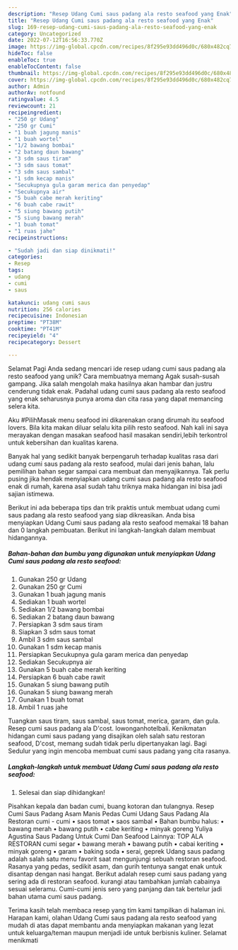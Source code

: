 ```yaml
---
description: "Resep Udang Cumi saus padang ala resto seafood yang Enak"
title: "Resep Udang Cumi saus padang ala resto seafood yang Enak"
slug: 169-resep-udang-cumi-saus-padang-ala-resto-seafood-yang-enak
category: Uncategorized
date: 2022-07-12T16:56:33.770Z
image: https://img-global.cpcdn.com/recipes/8f295e93dd496d0c/680x482cq70/udang-cumi-saus-padang-ala-resto-seafood-foto-resep-utama.jpg
hideToc: false
enableToc: true
enableTocContent: false
thumbnail: https://img-global.cpcdn.com/recipes/8f295e93dd496d0c/680x482cq70/udang-cumi-saus-padang-ala-resto-seafood-foto-resep-utama.jpg
cover: https://img-global.cpcdn.com/recipes/8f295e93dd496d0c/680x482cq70/udang-cumi-saus-padang-ala-resto-seafood-foto-resep-utama.jpg
author: Admin
authorAv: notfound
ratingvalue: 4.5
reviewcount: 21
recipeingredient:
- "250 gr Udang"
- "250 gr Cumi"
- "1 buah jagung manis"
- "1 buah wortel"
- "1/2 bawang bombai"
- "2 batang daun bawang"
- "3 sdm saus tiram"
- "3 sdm saus tomat"
- "3 sdm saus sambal"
- "1 sdm kecap manis"
- "Secukupnya gula garam merica dan penyedap"
- "Secukupnya air"
- "5 buah cabe merah keriting"
- "6 buah cabe rawit"
- "5 siung bawang putih"
- "5 siung bawang merah"
- "1 buah tomat"
- "1 ruas jahe"
recipeinstructions:

- "Sudah jadi dan siap dinikmati!"
categories:
- Resep
tags:
- udang
- cumi
- saus

katakunci: udang cumi saus 
nutrition: 256 calories
recipecuisine: Indonesian
preptime: "PT38M"
cooktime: "PT41M"
recipeyield: "4"
recipecategory: Dessert

---
```



Selamat Pagi Anda sedang mencari ide resep udang cumi saus padang ala resto seafood yang unik? Cara membuatnya memang Agak susah-susah gampang. Jika salah mengolah maka hasilnya akan hambar dan justru cenderung tidak enak. Padahal udang cumi saus padang ala resto seafood yang enak seharusnya punya aroma dan cita rasa yang dapat memancing selera kita.


Aku #PilihMasak menu seafood ini dikarenakan orang dirumah itu seafood lovers. Bila kita makan diluar selalu kita pilih resto seafood. Nah kali ini saya merayakan dengan masakan seafood hasil masakan sendiri,lebih terkontrol untuk kebersihan dan kualitas karena.

Banyak hal yang sedikit banyak berpengaruh terhadap kualitas rasa dari udang cumi saus padang ala resto seafood, mulai dari jenis bahan, lalu pemilihan bahan segar sampai cara membuat dan menyajikannya. Tak perlu pusing jika hendak menyiapkan udang cumi saus padang ala resto seafood enak di rumah, karena asal sudah tahu triknya maka hidangan ini bisa jadi sajian istimewa.


Berikut ini ada beberapa tips dan trik praktis untuk membuat udang cumi saus padang ala resto seafood yang siap dikreasikan. Anda bisa menyiapkan Udang Cumi saus padang ala resto seafood memakai 18 bahan dan 0 langkah pembuatan. Berikut ini langkah-langkah dalam membuat hidangannya.

<!--inarticleads1-->

##### Bahan-bahan dan bumbu yang digunakan untuk menyiapkan Udang Cumi saus padang ala resto seafood:

1. Gunakan 250 gr Udang
1. Gunakan 250 gr Cumi
1. Gunakan 1 buah jagung manis
1. Sediakan 1 buah wortel
1. Sediakan 1/2 bawang bombai
1. Sediakan 2 batang daun bawang
1. Persiapkan 3 sdm saus tiram
1. Siapkan 3 sdm saus tomat
1. Ambil 3 sdm saus sambal
1. Gunakan 1 sdm kecap manis
1. Persiapkan Secukupnya gula garam merica dan penyedap
1. Sediakan Secukupnya air
1. Gunakan 5 buah cabe merah keriting
1. Persiapkan 6 buah cabe rawit
1. Gunakan 5 siung bawang putih
1. Gunakan 5 siung bawang merah
1. Gunakan 1 buah tomat
1. Ambil 1 ruas jahe


Tuangkan saus tiram, saus sambal, saus tomat, merica, garam, dan gula. Resep cumi saus padang ala D&#39;cost. lowonganhotelbali. Kenikmatan hidangan cumi saus padang yang disajikan oleh salah satu restoran seafood, D&#39;cost, memang sudah tidak perlu dipertanyakan lagi. Bagi Sedulur yang ingin mencoba membuat cumi saus padang yang cita rasanya. 

<!--inarticleads2-->

##### Langkah-langkah untuk membuat Udang Cumi saus padang ala resto seafood:


1. Selesai dan siap dihidangkan!

Pisahkan kepala dan badan cumi, buang kotoran dan tulangnya. Resep Cumi Saus Padang Asam Manis Pedas Cumi Udang Saus Padang Ala Restoran cumi - cumi • saos tomat • saos sambal • Bahan bumbu halus: • bawang merah • bawang putih • cabe keriting • minyak goreng Yuliya Agustina Saus Padang Untuk Cumi Dan Seafood Lainnya: TOP ALA RESTORAN cumi segar • bawang merah • bawang putih • cabai keriting • minyak goreng • garam • baking soda • serai, geprek Udang saus padang adalah salah satu menu favorit saat mengunjungi sebuah restoran seafood. Rasanya yang pedas, sedikit asam, dan gurih tentunya sangat enak untuk disantap dengan nasi hangat. Berikut adalah resep cumi saus padang yang sering ada di restoran seafood. kurangi atau tambahkan jumlah cabainya sesuai seleramu. Cumi-cumi jenis sero yang panjang dan tak bertelur jadi bahan utama cumi saus padang. 

Terima kasih telah membaca resep yang tim kami tampilkan di halaman ini. Harapan kami, olahan Udang Cumi saus padang ala resto seafood yang mudah di atas dapat membantu anda menyiapkan makanan yang lezat untuk keluarga/teman maupun menjadi ide untuk berbisnis kuliner. Selamat menikmati
